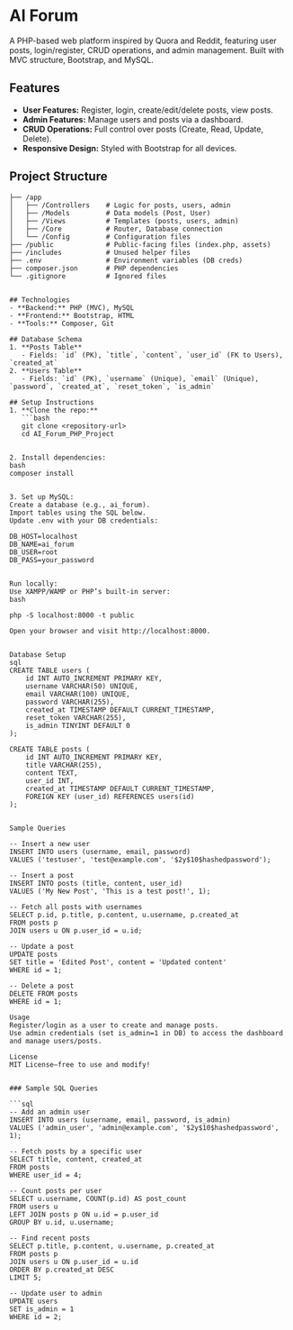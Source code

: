 # AI Forum

A PHP-based web platform inspired by Quora and Reddit, featuring user posts, login/register, CRUD operations, and admin management. Built with MVC structure, Bootstrap, and MySQL.

## Features
- **User Features:** Register, login, create/edit/delete posts, view posts.
- **Admin Features:** Manage users and posts via a dashboard.
- **CRUD Operations:** Full control over posts (Create, Read, Update, Delete).
- **Responsive Design:** Styled with Bootstrap for all devices.

## Project Structure

```/AI_Forum_PHP_Project
├── /app
│   ├── /Controllers    # Logic for posts, users, admin
│   ├── /Models         # Data models (Post, User)
│   ├── /Views          # Templates (posts, users, admin)
│   ├── /Core           # Router, Database connection
│   └── /Config         # Configuration files
├── /public             # Public-facing files (index.php, assets)
├── /includes           # Unused helper files
├── .env                # Environment variables (DB creds)
├── composer.json       # PHP dependencies
└── .gitignore          # Ignored files


## Technologies
- **Backend:** PHP (MVC), MySQL
- **Frontend:** Bootstrap, HTML
- **Tools:** Composer, Git

## Database Schema
1. **Posts Table**
   - Fields: `id` (PK), `title`, `content`, `user_id` (FK to Users), `created_at`
2. **Users Table**
   - Fields: `id` (PK), `username` (Unique), `email` (Unique), `password`, `created_at`, `reset_token`, `is_admin`

## Setup Instructions
1. **Clone the repo:**
   ```bash
   git clone <repository-url>
   cd AI_Forum_PHP_Project


2. Install dependencies:
bash
composer install


3. Set up MySQL:
Create a database (e.g., ai_forum).
Import tables using the SQL below.
Update .env with your DB credentials:

DB_HOST=localhost
DB_NAME=ai_forum
DB_USER=root
DB_PASS=your_password


Run locally:
Use XAMPP/WAMP or PHP’s built-in server:
bash

php -S localhost:8000 -t public

Open your browser and visit http://localhost:8000.


Database Setup
sql
CREATE TABLE users (
    id INT AUTO_INCREMENT PRIMARY KEY,
    username VARCHAR(50) UNIQUE,
    email VARCHAR(100) UNIQUE,
    password VARCHAR(255),
    created_at TIMESTAMP DEFAULT CURRENT_TIMESTAMP,
    reset_token VARCHAR(255),
    is_admin TINYINT DEFAULT 0
);

CREATE TABLE posts (
    id INT AUTO_INCREMENT PRIMARY KEY,
    title VARCHAR(255),
    content TEXT,
    user_id INT,
    created_at TIMESTAMP DEFAULT CURRENT_TIMESTAMP,
    FOREIGN KEY (user_id) REFERENCES users(id)
);


Sample Queries

-- Insert a new user
INSERT INTO users (username, email, password) 
VALUES ('testuser', 'test@example.com', '$2y$10$hashedpassword');

-- Insert a post
INSERT INTO posts (title, content, user_id) 
VALUES ('My New Post', 'This is a test post!', 1);

-- Fetch all posts with usernames
SELECT p.id, p.title, p.content, u.username, p.created_at 
FROM posts p 
JOIN users u ON p.user_id = u.id;

-- Update a post
UPDATE posts 
SET title = 'Edited Post', content = 'Updated content' 
WHERE id = 1;

-- Delete a post
DELETE FROM posts 
WHERE id = 1;

Usage
Register/login as a user to create and manage posts.
Use admin credentials (set is_admin=1 in DB) to access the dashboard and manage users/posts.

License
MIT License—free to use and modify!


### Sample SQL Queries

```sql
-- Add an admin user
INSERT INTO users (username, email, password, is_admin) 
VALUES ('admin_user', 'admin@example.com', '$2y$10$hashedpassword', 1);

-- Fetch posts by a specific user
SELECT title, content, created_at 
FROM posts 
WHERE user_id = 4;

-- Count posts per user
SELECT u.username, COUNT(p.id) AS post_count 
FROM users u 
LEFT JOIN posts p ON u.id = p.user_id 
GROUP BY u.id, u.username;

-- Find recent posts
SELECT p.title, p.content, u.username, p.created_at 
FROM posts p 
JOIN users u ON p.user_id = u.id 
ORDER BY p.created_at DESC 
LIMIT 5;

-- Update user to admin
UPDATE users 
SET is_admin = 1 
WHERE id = 2;
